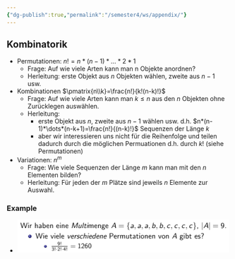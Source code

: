 ```yaml
---
{"dg-publish":true,"permalink":"/semester4/ws/appendix/"}
---
```


## Kombinatorik
- Permutationen: $n! =  n*(n-1)*\dots*2*1$
	- Frage: Auf wie viele Arten kann man n Objekte anordnen?
	- Herleitung: erste Objekt aus $n$ Objekten wählen, zweite aus $n-1$ usw.
- Kombinationen $\pmatrix{n\\k}=\frac{n!}{k!(n-k)!}$
	- Frage: Auf wie viele Arten kann man $k\leq n$ aus den $n$ Objekten ohne Zurücklegen auswählen.
	- Herleitung: 
		- erste Objekt aus $n$, zweite aus $n-1$ wählen usw. d.h. $n*(n-1)*\dots*(n-k+1)=\frac{n!}{(n-k)!}$ Sequenzen der Länge $k$
		- aber wir interessieren uns nicht für die Reihenfolge und teilen dadurch durch die möglichen Permuationen d.h. durch $k!$ (siehe Permutationen)
- Variationen: $n^{m}$
	- Frage: Wie viele Sequenzen der Länge $m$ kann man mit den $n$ Elementen bilden?
	- Herleitung: Für jeden der $m$ Plätze sind jeweils $n$ Elemente zur Auswahl.
### Example
- ![Pasted image 20240311072045.png](/img/user/Semester4/WS/attachments/Pasted%20image%2020240311072045.png)